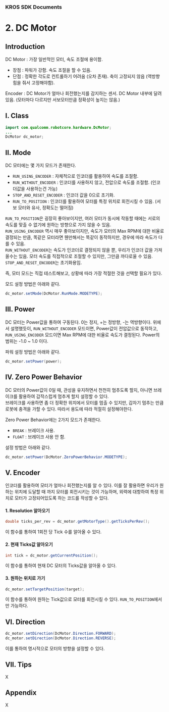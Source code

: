 ### KROS SDK Documents
# 2. DC Motor

## Introduction

DC Motor : 가장 일반적인 모터, 속도 조절에 용이함.

* 장점 : 파워가 강함. 속도 조절을 할 수 있음.
* 단점 : 정확한 각도로 컨트롤하기 어려움 (오차 존재). 축이 고정되지 않음 (역방향 힘을 줘서 고정해야함).
      
Encoder : DC Motor가 얼마나 회전했는지를 감지하는 센서. DC Motor 내부에 달려있음. (모터마다 다르지만 서보모터만큼 정확성이 높지는 않음.)
      
## I. Class
```java
import com.qualcomm.robotcore.hardware.DcMotor;
...
DcMotor dc_motor;
```

## II. Mode
DC 모터에는 몇 가지 모드가 존재한다.
* `RUN_USING_ENCODER` : 자체적으로 인코더를 활용하여 속도를 조절함.
* `RUN_WITHOUT_ENCODER` : 인코더를 사용하지 않고, 전압으로 속도를 조절함. (인코더값을 사용하는건 가능)
* `STOP_AND_RESET_ENCODER` : 인코더 값을 0으로 초기화.
* `RUN_TO_POSITION` : 인코더를 활용하여 모터를 특정 위치로 회전시킬 수 있음. (서보 모터와 유사, 정확도는 떨어짐)
      
`RUN_TO_POSITION`은 굉장히 좋아보이지만, 여러 모터가 동시에 작동할 때에는 서로의 속도를 맞출 수 없기에 원하는 방향으로 가지 않을 수 있음.      
`RUN_USING_ENCODER` 역시 매우 좋아보이지만, 속도가 모터의 Max RPM에 대한 비율로 결정되는 만큼, 똑같은 모터라면 웬만해서는 똑같이 동작하지만, 경우에 따라 속도가 다를 수 있음.      
`RUN_WITHOUT_ENCODER`는 속도가 인코더로 결정되지 않을 뿐, 우리가 인코더 값을 가져올수는 있음. 모터 속도를 직접적으로 조절할 수 있지만, 그만큼 까다로울 수 있음.      
`STOP_AND_RESET_ENCODER`는 초기화용임.      
      
즉, 모터 모드는 직접 테스트해보고, 상황에 따라 가장 적절한 것을 선택할 필요가 있다.
      
모드 설정 방법은 아래와 같다.
```java
dc_motor.setMode(DcMotor.RunMode.MODETYPE);
```

## III. Power
DC 모터는 Power값을 통하여 구동된다. 0는 정지, +는 정방향, -는 역방향이다. 
위에서 설명했듯이, `RUN_WITHOUT_ENCODER` 모드이면, Power값이 전압값으로 동작하고, `RUN_USING_ENCODER` 모드이면 Max RPM에 대한 비율로 속도가 결정된다.
Power의 범위는 -1.0 ~ 1.0 이다.

파워 설정 방법은 아래와 같다.
```java
dc_motor.setPower(power);
```

## IV. Zero Power Behavior
DC 모터의 Power값이 0일 때, 관성을 유지하면서 천천히 멈추도록 할지, 아니면 브레이크를 활용하여 갑작스럽게 멈추게 할지 설정할 수 있다.      
브레이크를 사용하면 좀 더 정확한 위치에서 모터를 멈출 수 있지만, 갑자기 멈추는 만큼 로봇에 충격을 가할 수 있다. 따라서 용도에 따라 적절히 설정해야한다.      

Zero Power Behavior에는 2가지 모드가 존재한다.
* `BREAK` : 브레이크 사용.
* `FLOAT` : 브레이크 사용 안 함.

설정 방법은 아래와 같다.
```java
dc_motor.setPower(DcMotor.ZeroPowerBehavior.MODETYPE);
```

## V. Encoder
인코더를 활용하여 모터가 얼마나 회전했는지를 알 수 있다. 이를 잘 활용하면 우리가 원하는 위치에 도달할 때 까지 모터를 회전시키는 것이 가능하며, 
외력에 대항하여 특정 위치로 모터가 고정되어있도록 하는 코드를 작성할 수 있다.

#### 1. Resolution 알아오기
```java
double ticks_per_rev = dc_motor.getMotorType().getTicksPerRev();
```
이 함수를 통하여 1회전 당 Tick 수를 알아올 수 있다. 

#### 2. 현재 Ticks값 알아오기
```java
int tick = dc_motor.getCurrentPosition();
```
이 함수를 통하여 현재 DC 모터의 Ticks값을 알아올 수 있다.

#### 3. 원하는 위치로 가기
```java
dc_motor.setTargetPosition(target);
```
이 함수를 통하여 원하는 Tick값으로 모터를 회전시킬 수 있다. `RUN_TO_POSITION`에서만 가능하다.

## VI. Direction
```java
dc_motor.setDirection(DcMotor.Direction.FORWARD);
dc_motor.setDirection(DcMotor.Direction.REVERSE);
```
이를 통하여 명시적으로 모터의 방향을 설정할 수 있다.

## VII. Tips
X

## Appendix
X
